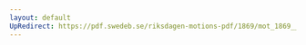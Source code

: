 ```yaml
---
layout: default
UpRedirect: https://pdf.swedeb.se/riksdagen-motions-pdf/1869/mot_1869__ak__00234.pdf
---
```

